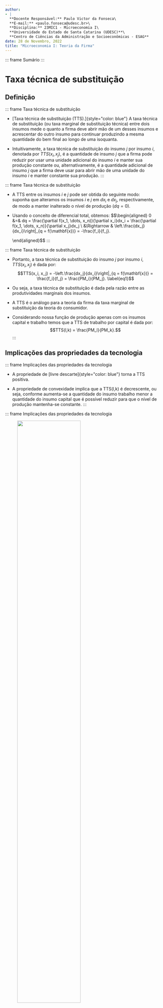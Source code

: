 ```yaml
---
author:
- |
  **Docente Responsável:** Paulo Victor da Fonseca\
  **E-mail:** <paulo.fonseca@udesc.br>\
  **Disciplina:** 23MIC1 - Microeconomia I\
  **Universidade do Estado de Santa Catarina (UDESC)**\
  **Centro de Ciências da Administração e Socioeconômicas - ESAG**
date: 28 de Novembro, 2022
title: "Microeconomia I: Teoria da Firma"
---
```


::: frame
Sumário
:::

# Taxa técnica de substituição

## Definição

::: frame
Taxa técnica de substituição

-   [Taxa técnica de substituição (TTS).]{style="color: blue"} A taxa
    técnica de substituição (ou taxa marginal de substituição técnica)
    entre dois insumos mede o quanto a firma deve abrir mão de um desses
    insumos e acrescentar do outro insumo para continuar produzindo a
    mesma quantidade do bem final ao longo de uma isoquanta.

-   Intuitivamente, a taxa técnica de substituição do insumo $j$ por
    insumo $i$, denotada por $TTS(x_i,x_j)$, é a quantidade de insumo
    $j$ que a firma pode reduzir por usar uma unidade adicional do
    insumo $i$ e manter sua produção constante ou, alternativamente, é a
    quantidade adicional de insumo $j$ que a firma deve usar para abrir
    mão de uma unidade do insumo $i$ e manter constante sua produção.
:::

::: frame
Taxa técnica de substituição

-   A TTS entre os insumos $i$ e $j$ pode ser obtida do seguinte modo:
    suponha que alteramos os insumos $i$ e $j$ em $dx_i$ e $dx_j$,
    respectivamente, de modo a manter inalterado o nível de produção
    $(dq = 0)$.

-   Usando o conceito de diferencial total, obtemos: $$\begin{aligned}
                0 &=& dq = \frac{\partial f(x_1, \dots, x_n)}{\partial x_i}dx_i + \frac{\partial f(x_1, \dots, x_n)}{\partial x_j}dx_j \\
                &\Rightarrow & \left.\frac{dx_j}{dx_i}\right|_{q = f(\mathbf{x})} = -\frac{f_i}{f_j}.
            
    \end{aligned}$$
:::

::: frame
Taxa técnica de substituição

-   Portanto, a taxa técnica de substituição do insumo $j$ por insumo
    $i$, $TTS(x_i, x_j)$ é dada por:
    $$TTS(x_i, x_j) = -\left.\frac{dx_j}{dx_i}\right|_{q = f(\mathbf{x})} = \frac{f_i}{f_j} = \frac{PM_i}{PM_j}.
                \label{eq1}$$

-   Ou seja, a taxa técnica de substituição é dada pela razão entre as
    produtividades marginais dos insumos.

-   A TTS é o análogo para a teoria da firma da taxa marginal de
    substituição da teoria do consumidor.

-   Considerando nossa função de produção apenas com os insumos capital
    e trabalho temos que a TTS de trabalho por capital é dada por:
    $$TTS(l,k) = \frac{PM_l}{PM_k}.$$
:::

## Implicações das propriedades da tecnologia

::: frame
Implicações das propriedades da tecnologia

-   A propriedade de [livre descarte]{style="color: blue"} torna a TTS
    positiva.

-   A propriedade de convexidade implica que a TTS(l,k) é decrescente,
    ou seja, conforme aumenta-se a quantidade do insumo trabalho menor a
    quantidade do insumo capital que é possível reduzir para que o nível
    de produção mantenha-se constante.
:::

::: frame
Implicações das propriedades da tecnologia

<figure id="fig1">
<img src="isoquanta.JPG" style="width:70.0%" />
<figcaption>Isoquantas e convexidade. Fonte: Nicholson e Snyder
(2019).</figcaption>
</figure>
:::

## Exercícios

::: frame
Exercícios

-   Calcula a taxa técnica de substituição para cada uma das tecnologias
    de produção a seguir:

    1.  [Linear (Fatores de produção substitutos).]{style="color: blue"}
        $q = \alpha k + \beta l$.

    2.  [Leontief (Fatores de produção em proporções
        fixas.]{style="color: blue"} $q = \min\{\alpha k, \beta l\}$.

    3.  [Cobb-Douglas.]{style="color: blue"} $q = A k^\alpha l^\beta$.

    4.  [Elasticidade de substituição constante.]{style="color: blue"}
        $q = (k^\rho + l^\rho)^{\gamma/\rho}$.
:::

# Retornos de escala

## Introdução

::: frame
Retornos de escala

-   Uma questão importante relacionada ao conceito de função de produção
    é o que acontece com a quantidade produzida quando há um aumento
    generalizado nos insumos utilizados pelo processo produtivo?

-   Essa é uma questão de [rendimentos de escala]{style="color: blue"}
    que interessa os economistas de pelo menos desde a publicação de "A
    riqueza das nações" por Adam Smith em 1776.

-   Smith identificou duas forças em ação quando realizamos um
    experimento de dobrar todos os insumos produtivos.
:::

::: frame
Retornos de escala

1.  A duplicação de escala permite uma maior divisão do trabalho e a
    especialização da função. Por isso, pode-se argumentar que a
    eficiência pode aumentar - a produção pode aumentar mais do que o
    dobro.

2.  A duplicação dos insumos também implica alguma perda de eficiência,
    uma vez que a supervisão gerencial torna-se mais difícil, dada a
    maior escala da empresa.

-   Qual dessas duas tendências será prevalente é uma questão empírica
    de extrema relevância.
:::

## Definição

::: frame
Retornos de escala

1.  [Rendimentos decrescentes de escala.]{style="color: blue"} Uma firma
    apresenta rendimentos decrescentes de escala se ao aumentarmos todas
    as quantidades dos insumos utilizados na mesma proporção, a
    quantidade produzida varia numa proporção menor que a variação das
    quantidades utilizadas dos insumos.

2.  [Rendimentos constantes de escala.]{style="color: blue"} Uma firma
    apresenta rendimentos constantes de escala se ao aumentarmos todas
    as quantidades dos insumos utilizados na mesma proporção, a
    quantidade produzida varia na mesma proporção que a variação das
    quantidades utilizadas dos insumos.

3.  [Rendimentos crescentes de escala.]{style="color: blue"} Uma firma
    apresenta rendimentos crescentes de escala se ao aumentarmos todas
    as quantidades dos insumos utilizados na mesma proporção, a
    quantidade produzida varia numa proporção maior que a variação das
    quantidades utilizadas dos insumos.
:::

::: frame
Retornos de escala

-   Formalmente, temos as seguintes definições:

    1.  A função de produção $f(x_1, \dots, x_n)$ apresentará
        [rendimentos decrescentes de escala]{style="color: blue"} se:
        $$f(tx_1, \dots, tx_n) < tf(x_1, \dots, x_n), \forall t>1.
                    \label{eq2}$$

    2.  A função de produção $f(x_1, \dots, x_n)$ apresentará
        [rendimentos constantes de escala]{style="color: blue"} se:
        $$f(tx_1, \dots, tx_n) = tf(x_1, \dots, x_n), \forall t>1.
                    \label{eq3}$$

    3.  A função de produção $f(x_1, \dots, x_n)$ apresentará
        [rendimentos crescentes de escala]{style="color: blue"} se:
        $$f(tx_1, \dots, tx_n) > tf(x_1, \dots, x_n), \forall t>1.
                    \label{eq4}$$
:::

## Exercícios

::: frame
Exercícios

-   Para cada uma das tecnologias de produção a seguir, verifique os
    rendimentos de escala:

    1.  [Linear (Fatores de produção substitutos).]{style="color: blue"}
        $q = \alpha k + \beta l$.

    2.  [Leontief (Fatores de produção em proporções
        fixas.]{style="color: blue"} $q = \min\{\alpha k, \beta l\}$.

    3.  [Cobb-Douglas.]{style="color: blue"} $q = A k^\alpha l^\beta$.

    4.  [Elasticidade de substituição constante.]{style="color: blue"}
        $q = (k^\rho + l^\rho)^{\gamma/\rho}$.
:::

# Elasticidade de substituição

## Introdução

::: frame
Elasticidade de substituição

-   Outra característica importante da função de produção é a facilidade
    de substituição de um insumo por outro.

-   Essa é uma questão que diz respeito à forma de uma única isoquanta,
    em vez do mapa de isoquantas como um todo.

-   Ao longo de uma isoquanta, a TTS diminuirá à medida que a relação
    capital-trabalho diminuir (supondo convexidade).

-   Agora desejamos definir algum parâmetro que meça esse grau de
    capacidade de resposta.
:::

::: frame
Elasticidade de substituição

-   Se a TTS não se altera com as mudanças na razão capital-trabalho
    ($k/l$), podemos dizer que a substituição é fácil, uma vez que a
    razão das produtividades marginais dos insumos não muda à medida que
    a combinação de insumos muda.

-   Por outro lado, se a TTS muda rapidamente à medida que ocorrem
    pequenas mudanças em $k/l$, diríamos que a substituição é difícil,
    já que pequenas variações na combinação de insumos terão um efeito
    substancial sobre as produtividades relativas do insumo.

-   Uma medida sem escala dessa capacidade de resposta é proporcionada
    pela [elasticidade de substituição]{style="color: blue"}.

-   Enquanto a TTS mede a inclinação de uma isoquanta, a elasticidade de
    substituição é uma medida da curvatura de uma isoquanta.
:::

## Definição

::: frame
Elasticidade de substituição

-   [Elasticidade de substituição no arco.]{style="color: blue"} Mede a
    variação percentual média da razão entre os fatores de produção
    $k/l$ relativa à variação de um por cento (para cima ou para baixo)
    da $TTS(l,k)$ ao longo de uma isoquanta. Ou seja:
    $$\sigma = \frac{\Delta (k/l)/(k/l)}{\Delta TTS(l,k)/TTS(l,k)} = \frac{\Delta (k/l)}{\Delta TTS(l,k)} \frac{TTS(l,k)}{k/l}.
                \label{eq5}$$
:::

::: frame
Elasticidade de substituição

-   [Elasticidade de substituição no ponto.]{style="color: blue"} É uma
    aproximação da variação percentual média da razão entre os fatores
    de produção $k/l$ relativa à variação de um por cento (para cima ou
    para baixo) da $TTS(l,k)$, quando esta variação é infinitesimal, ao
    longo de uma isoquanta. Ou seja:
    $$\sigma = \frac{d (k/l)/(k/l)}{d TTS(l,k)/TTS(l,k)} = \frac{d \ln (k/l)}{d \ln TTS(l,k)}.
                \label{eq6}$$
:::

## Exercícios

::: frame
Exercícios

-   Para cada uma das tecnologias de produção a seguir, verifique a
    elasticidade de substituição:

    1.  [Linear (Fatores de produção substitutos).]{style="color: blue"}
        $q = \alpha k + \beta l$.

    2.  [Cobb-Douglas.]{style="color: blue"} $q = A k^\alpha l^\beta$.

    3.  [Elasticidade de substituição constante.]{style="color: blue"}
        $q = (k^\rho + l^\rho)^{\gamma/\rho}$.

    4.  [Leontief (Fatores de produção em proporções
        fixas.]{style="color: blue"} $q = \min\{\alpha k, \beta l\}$.
:::

::: thebibliography
MAS-COLELL, A.; WHINSTON M.D.; GREEN, J.R. Microeconomic Theory. New
York: Oxford University Press, 1995.

NICHOLSON, W.; SNYDER C. Teoria microeconômica: Princípios básicos e
aplicações. Cengage Learning Brasil, 2019. Disponível em:
[app.minhabiblioteca.com.br/books/9788522127030](https://app.minhabiblioteca.com.br/books/9788522127030/)

RESENDE, J. G. L. Microeconomia I: Notas de Aula.

VARIAN, H. R. Intermediate Microeconomics: A modern approach. 7.ed. New
York: W.W. Norton & Company, 2006.
:::
